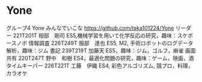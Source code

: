 # Yone
グループ4	Yone	みんなでいこな	https://github.com/taka101224/Yone
リーダー	221T201T	相部　剛司	ES5,機械学習を用いて化学反応の研究，趣味：スケボースノボ
情報調査	226T249T	服部　達也	ES5, M2, 手術ロボットのログデータ解析，趣味：ジム
書記	239T219T	加藤天	ES5，趣味：ジム，ゴルフ，麻雀
画面共有	220T247T	野中　和樹	ES4，最適化問題の研究，趣味：ゲーム，映画，酒
タイムキーパー	226T221T	工藤　伊織	ES4, 彩色アルゴリズム, 競プロ，料理，カラオケ
